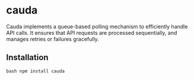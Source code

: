 # cauda

Cauda implements a queue-based polling mechanism to efficiently handle API calls. It ensures that API requests are processed sequentially, and manages retries or failures gracefully.

## Installation

`bash
npm install cauda
`
